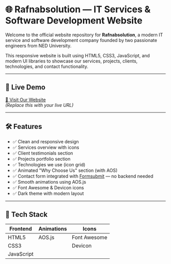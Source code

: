 # 🌐 Rafnabsolution — IT Services & Software Development Website

Welcome to the official website repository for **Rafnabsolution**, a modern IT service and software development company founded by two passionate engineers from NED University.

This responsive website is built using HTML5, CSS3, JavaScript, and modern UI libraries to showcase our services, projects, clients, technologies, and contact functionality.

---

## 🚀 Live Demo

[🔗 Visit Our Website](https://yourdomain.com)  
_(Replace this with your live URL)_

---

## 🛠️ Features

- ✅ Clean and responsive design
- ✅ Services overview with icons
- ✅ Client testimonials section
- ✅ Projects portfolio section
- ✅ Technologies we use (icon grid)
- ✅ Animated "Why Choose Us" section (with AOS)
- ✅ Contact form integrated with [Formsubmit](https://formsubmit.co) — no backend needed
- ✅ Smooth animations using AOS.js
- ✅ Font Awesome & Devicon icons
- ✅ Dark theme with modern layout

---

## 🧱 Tech Stack

| Frontend     | Animations  | Icons       |
|--------------|-------------|-------------|
| HTML5        | AOS.js      | Font Awesome |
| CSS3         |             | Devicon     |
| JavaScript   |             |             |

